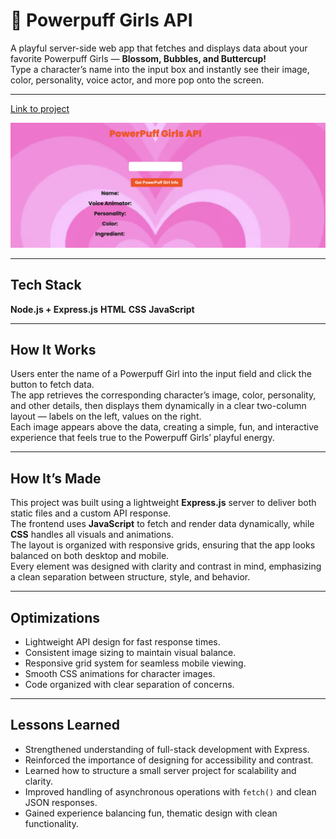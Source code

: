 # 💖 Powerpuff Girls API

A playful server-side web app that fetches and displays data about your favorite Powerpuff Girls — **Blossom, Bubbles, and Buttercup!**  
Type a character’s name into the input box and instantly see their image, color, personality, voice actor, and more pop onto the screen.

---
[Link to project](https://powerpuff-girls-server-api-production.up.railway.app/)

![screenshot](img/ppgirls.png "Powerpuff Girls API")

---

## Tech Stack
**Node.js + Express.js** **HTML**  **CSS** **JavaScript**  

---

## How It Works
Users enter the name of a Powerpuff Girl into the input field and click the button to fetch data.  
The app retrieves the corresponding character’s image, color, personality, and other details, then displays them dynamically in a clear two-column layout — labels on the left, values on the right.  
Each image appears above the data, creating a simple, fun, and interactive experience that feels true to the Powerpuff Girls’ playful energy.

---

## How It’s Made
This project was built using a lightweight **Express.js** server to deliver both static files and a custom API response.  
The frontend uses **JavaScript** to fetch and render data dynamically, while **CSS** handles all visuals and animations.  
The layout is organized with responsive grids, ensuring that the app looks balanced on both desktop and mobile.  
Every element was designed with clarity and contrast in mind, emphasizing a clean separation between structure, style, and behavior.

---

## Optimizations
- Lightweight API design for fast response times.  
- Consistent image sizing to maintain visual balance.  
- Responsive grid system for seamless mobile viewing.  
- Smooth CSS animations for character images.  
- Code organized with clear separation of concerns.  

---

## Lessons Learned
- Strengthened understanding of full-stack development with Express.  
- Reinforced the importance of designing for accessibility and contrast.  
- Learned how to structure a small server project for scalability and clarity.  
- Improved handling of asynchronous operations with `fetch()` and clean JSON responses.  
- Gained experience balancing fun, thematic design with clean functionality.

